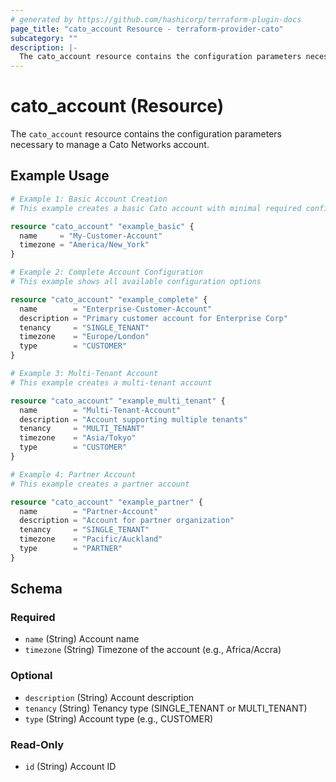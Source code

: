 ```yaml
---
# generated by https://github.com/hashicorp/terraform-plugin-docs
page_title: "cato_account Resource - terraform-provider-cato"
subcategory: ""
description: |-
  The cato_account resource contains the configuration parameters necessary to manage a Cato Networks account.
---
```


# cato_account (Resource)

The `cato_account` resource contains the configuration parameters necessary to manage a Cato Networks account.

## Example Usage

```terraform
# Example 1: Basic Account Creation
# This example creates a basic Cato account with minimal required configuration

resource "cato_account" "example_basic" {
  name     = "My-Customer-Account"
  timezone = "America/New_York"
}

# Example 2: Complete Account Configuration
# This example shows all available configuration options

resource "cato_account" "example_complete" {
  name        = "Enterprise-Customer-Account"
  description = "Primary customer account for Enterprise Corp"
  tenancy     = "SINGLE_TENANT"
  timezone    = "Europe/London"
  type        = "CUSTOMER"
}

# Example 3: Multi-Tenant Account
# This example creates a multi-tenant account

resource "cato_account" "example_multi_tenant" {
  name        = "Multi-Tenant-Account"
  description = "Account supporting multiple tenants"
  tenancy     = "MULTI_TENANT"
  timezone    = "Asia/Tokyo"
  type        = "CUSTOMER"
}

# Example 4: Partner Account
# This example creates a partner account

resource "cato_account" "example_partner" {
  name        = "Partner-Account"
  description = "Account for partner organization"
  tenancy     = "SINGLE_TENANT"
  timezone    = "Pacific/Auckland"
  type        = "PARTNER"
}
```

<!-- schema generated by tfplugindocs -->
## Schema

### Required

- `name` (String) Account name
- `timezone` (String) Timezone of the account (e.g., Africa/Accra)

### Optional

- `description` (String) Account description
- `tenancy` (String) Tenancy type (SINGLE_TENANT or MULTI_TENANT)
- `type` (String) Account type (e.g., CUSTOMER)

### Read-Only

- `id` (String) Account ID
